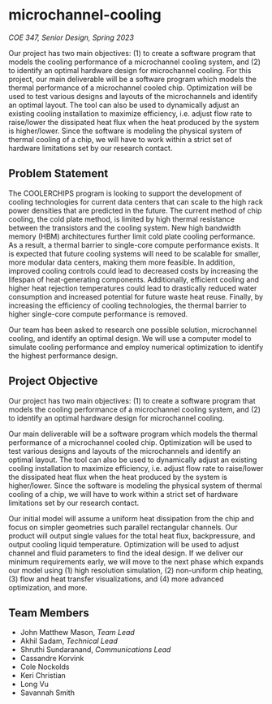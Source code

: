 # microchannel-cooling

*COE 347, Senior Design, Spring 2023*

Our project has two main objectives: (1) to create a software program that models the cooling performance of a microchannel cooling system, and (2) to identify an optimal hardware design for microchannel cooling.
For this project, our main deliverable will be a software program which models the thermal performance of a microchannel cooled chip. Optimization will be used to test various designs and layouts of the microchannels and identify an optimal layout. The tool can also be used to dynamically adjust an existing cooling installation to maximize efficiency, i.e. adjust flow rate to raise/lower the dissipated heat flux when the heat produced by the system is higher/lower.  Since the software is modeling the physical system of thermal cooling of a chip, we will have to work within a strict set of hardware limitations set by our research contact.

## Problem Statement

The COOLERCHIPS program is looking to support the development of cooling technologies for current data centers that can scale to the high rack power densities that are predicted in the future. The current method of chip cooling, the cold plate method, is limited by high thermal resistance between the transistors and the cooling system. New high bandwidth memory (HBM) architectures further limit cold plate cooling performance. As a result, a thermal barrier to single-core compute performance exists. It is expected that future cooling systems will need to be scalable for smaller, more modular data centers, making them more feasible. In addition, improved cooling controls could lead to decreased costs by increasing the lifespan of heat-generating components. Additionally, efficient cooling and higher heat rejection temperatures could lead to drastically reduced water consumption and increased potential for future waste heat reuse. Finally, by increasing the efficiency of cooling technologies, the thermal barrier to higher single-core compute performance is removed.

Our team has been asked to research one possible solution, microchannel cooling, and identify an optimal design. We will use a computer model to simulate cooling performance and employ numerical optimization to identify the highest performance design.

## Project Objective

Our project has two main objectives: (1) to create a software program that models the cooling performance of a microchannel cooling system, and (2) to identify an optimal hardware design for microchannel cooling.

Our main deliverable will be a software program which models the thermal performance of a microchannel cooled chip. Optimization will be used to test various designs and layouts of the microchannels and identify an optimal layout. The tool can also be used to dynamically adjust an existing cooling installation to maximize efficiency, i.e. adjust flow rate to raise/lower the dissipated heat flux when the heat produced by the system is higher/lower.  Since the software is modeling the physical system of thermal cooling of a chip, we will have to work within a strict set of hardware limitations set by our research contact.

Our initial model will assume a uniform heat dissipation from the chip and focus on simpler geometries such parallel rectangular channels. Our product will output single values for the total heat flux, backpressure, and output cooling liquid temperature. Optimization will be used to adjust channel and fluid parameters to find the ideal design. If we deliver our minimum requirements early, we will move to the next phase which expands our model using (1) high resolution simulation, (2) non-uniform chip heating, (3) flow and heat transfer visualizations, and (4) more advanced optimization, and more.

## Team Members

* John Matthew Mason, *Team Lead*
* Akhil Sadam, *Technical Lead*
* Shruthi Sundaranand, *Communications Lead*
* Cassandre Korvink
* Cole Nockolds
* Keri Christian
* Long Vu
* Savannah Smith
